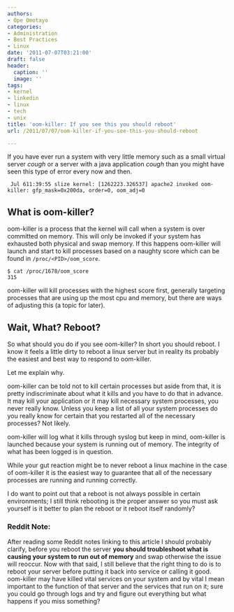 ```yaml
---
authors:
- Ope Omotayo
categories:
- Administration
- Best Practices
- Linux
date: '2011-07-07T03:21:00'
draft: false
header:
  caption: ''
  image: ''
tags:
- kernel
- linkedin
- linux
- tech
- unix
title: 'oom-killer: If you see this you should reboot'
url: /2011/07/07/oom-killer-if-you-see-this-you-should-reboot

---
```


If you have ever run a system with very little memory such as a small virtual server *cough* or a server with a java application *cough* than you might have seen this type of error every now and then.

     Jul 611:39:55 slize kernel: [1262223.326537] apache2 invoked oom-killer: gfp_mask=0x200da, order=0, oom_adj=0

## What is oom-killer?

oom-killer is a process that the kernel will call when a system is over committed on memory. This will only be invoked if your system has exhausted both physical and swap memory. If this happens oom-killer will launch and start to kill processes based on a naughty score which can be found in `/proc/<PID>/oom_score`.

    $ cat /proc/1678/oom_score
    315

oom-killer will kill processes with the highest score first, generally targeting processes that are using up the most cpu and memory, but there are ways of adjusting this (a topic for later).

## Wait, What? Reboot?

So what should you do if you see oom-killer? In short you should reboot. I know it feels a little dirty to reboot a linux server but in reality its probably the easiest and best way to respond to oom-killer.

Let me explain why.

oom-killer can be told not to kill certain processes but aside from that, it is pretty indiscriminate about what it kills and you have to do that in advance. It may kill your application or it may kill necessary system processes, you never really know. Unless you keep a list of all your system processes do you really know for certain that you restarted all of the necessary processes? Not likely.

oom-killer will log what it kills through syslog but keep in mind, oom-killer is launched because your system is running out of memory. The integrity of what has been logged is in question.

While your gut reaction might be to never reboot a linux machine in the case of oom-killer it is the easiest way to guarantee that all of the necessary processes are running and running correctly.

I do want to point out that a reboot is not always possible in certain environments; I still think rebooting is the proper answer so you must ask yourself is it better to plan the reboot or it reboot itself randomly?

### Reddit Note:

After reading some Reddit notes linking to this article I should probably clarify, before you reboot the server **you should troubleshoot what is causing your system to run out of memory** and swap otherwise the issue will reoccur. Now with that said, I still believe that the right thing to do is to reboot your server before putting it back into service or calling it good. oom-killer may have killed vital services on your system and by vital I mean important to the function of that server and the services that run on it; sure you could go through logs and try and figure out everything but what happens if you miss something?

